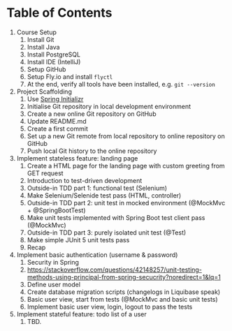 # Table of Contents

1. Course Setup
   1. Install Git
   2. Install Java
   3. Install PostgreSQL
   4. Install IDE (IntelliJ)
   5. Setup GitHub
   6. Setup Fly.io and install `flyctl`
   7. At the end, verify all tools have been installed, e.g. `git --version`
2. Project Scaffolding
   1. Use [Spring Initializr](https://start.spring.io/)
   2. Initialise Git repository in local development environment
   3. Create a new online Git repository on GitHub
   4. Update README.md
   5. Create a first commit
   6. Set up a new Git remote from local repository to online repository on GitHub
   7. Push local Git history to the online repository
3. Implement stateless feature: landing page
   1. Create a HTML page for the landing page with custom greeting from GET request
   2. Introduction to test-driven development
   3. Outside-in TDD part 1: functional test (Selenium)
   4. Make Selenium/Selenide test pass (HTML, controller)
   5. Outside-in TDD part 2: unit test in mocked environment (@MockMvc + @SpringBootTest)
   6. Make unit tests implemented with Spring Boot test client pass (@MockMvc)
   7. Outside-in TDD part 3: purely isolated unit test (@Test)
   8. Make simple JUnit 5 unit tests pass
   9. Recap
4. Implement basic authentication (username & password)
   1. Security in Spring
   2. https://stackoverflow.com/questions/42148257/unit-testing-methods-using-principal-from-spring-secucrity?noredirect=1&lq=1
   3. Define user model
   4. Create database migration scripts (changelogs in Liquibase speak)
   5. Basic user view, start from tests (@MockMvc and basic unit tests)
   6. Implement basic user view, login, logout to pass the tests
5. Implement stateful feature: todo list of a user
   1. TBD.
